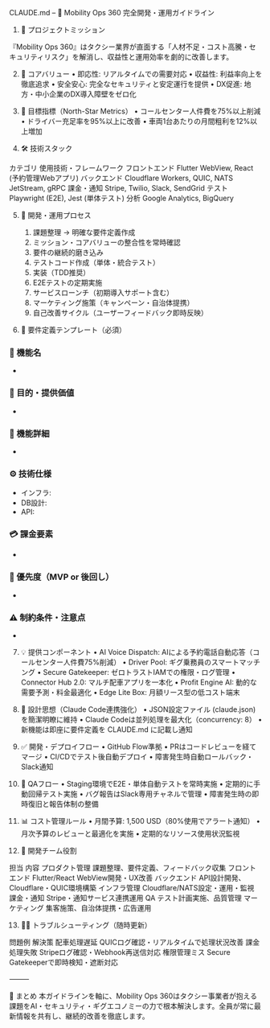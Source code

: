 CLAUDE.md – 🚖 Mobility Ops 360 完全開発・運用ガイドライン

1. 🎯 プロジェクトミッション

『Mobility Ops 360』はタクシー業界が直面する「人材不足・コスト高騰・セキュリティリスク」を解消し、収益性と運用効率を劇的に改善します。

2. 🌟 コアバリュー
    •    即応性: リアルタイムでの需要対応
    •    収益性: 利益率向上を徹底追求
    •    安全安心: 完全なセキュリティと安定運行を提供
    •    DX促進: 地方・中小企業のDX導入障壁をゼロ化

3. 🎯 目標指標（North-Star Metrics）
    •    コールセンター人件費を75%以上削減
    •    ドライバー充足率を95%以上に改善
    •    車両1台あたりの月間粗利を12%以上増加

4. 🛠 技術スタック

カテゴリ    使用技術・フレームワーク
フロントエンド    Flutter WebView, React (予約管理Webアプリ)
バックエンド    Cloudflare Workers, QUIC, NATS JetStream, gRPC
課金・通知    Stripe, Twilio, Slack, SendGrid
テスト    Playwright (E2E), Jest (単体テスト)
分析    Google Analytics, BigQuery

5. 📌 開発・運用プロセス
    1.    課題整理 → 明確な要件定義作成
    2.    ミッション・コアバリューの整合性を常時確認
    3.    要件の継続的磨き込み
    4.    テストコード作成（単体・統合テスト）
    5.    実装（TDD推奨）
    6.    E2Eテストの定期実施
    7.    サービスローンチ（初期導入サポート含む）
    8.    マーケティング施策（キャンペーン・自治体提携）
    9.    自己改善サイクル（ユーザーフィードバック即時反映）

6. 📑 要件定義テンプレート（必須）

### 🔹 機能名
-
### 📍 目的・提供価値
-
### 📖 機能詳細
-
### ⚙️ 技術仕様
- インフラ:
- DB設計:
- API:
### 💳 課金要素
-
### 🚩 優先度（MVP or 後回し）
-
### ⚠️ 制約条件・注意点
-

7. 💡 提供コンポーネント
    •    AI Voice Dispatch: AIによる予約電話自動応答（コールセンター人件費75%削減）
    •    Driver Pool: ギグ乗務員のスマートマッチング
    •    Secure Gatekeeper: ゼロトラストIAMでの権限・ログ管理
    •    Connector Hub 2.0: マルチ配車アプリを一本化
    •    Profit Engine AI: 動的な需要予測・料金最適化
    •    Edge Lite Box: 月額リース型の低コスト端末

8. 📐 設計思想（Claude Code連携強化）
    •    JSON設定ファイル (claude.json) を簡潔明瞭に維持
    •    Claude Codeは並列処理を最大化（concurrency: 8）
    •    新機能は即座に要件定義を CLAUDE.md に記載し通知

9. ✅ 開発・デプロイフロー
    •    GitHub Flow準拠
    •    PRはコードレビューを経てマージ
    •    CI/CDでテスト後自動デプロイ
    •    障害発生時自動ロールバック・Slack通知

10. 🔄 QAフロー
    •    Staging環境でE2E・単体自動テストを常時実施
    •    定期的に手動回帰テスト実施
    •    バグ報告はSlack専用チャネルで管理
    •    障害発生時の即時復旧と報告体制の整備

11. 📊 コスト管理ルール
    •    月間予算: 1,500 USD（80%使用でアラート通知）
    •    月次予算のレビューと最適化を実施
    •    定期的なリソース使用状況監視

12. 👥 開発チーム役割

担当    内容
プロダクト管理    課題整理、要件定義、フィードバック収集
フロントエンド    Flutter/React WebView開発・UX改善
バックエンド    API設計開発、Cloudflare・QUIC環境構築
インフラ管理    Cloudflare/NATS設定・運用・監視
課金・通知    Stripe・通知サービス連携運用
QA    テスト計画実施、品質管理
マーケティング    集客施策、自治体提携・広告運用

13. 🧑‍💻 トラブルシューティング（随時更新）

問題例    解決策
配車処理遅延    QUICログ確認・リアルタイムで処理状況改善
課金処理失敗    Stripeログ確認・Webhook再送信対応
権限管理ミス    Secure Gatekeeperで即時検知・遮断対応


⸻

🚖 まとめ
本ガイドラインを軸に、Mobility Ops 360はタクシー事業者が抱える課題をAI・セキュリティ・ギグエコノミーの力で根本解決します。全員が常に最新情報を共有し、継続的改善を徹底します。
